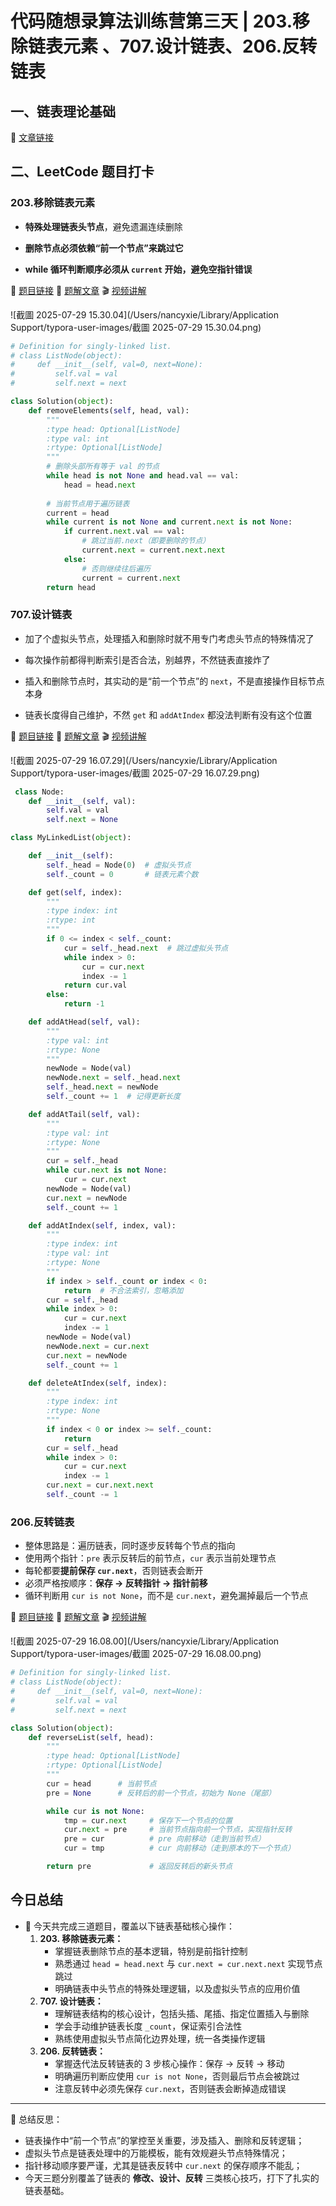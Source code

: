 # 代码随想录算法训练营第三天 | 203.移除链表元素 、707.设计链表、206.反转链表

## 一、链表理论基础

📖 [文章链接]([https://programmercarl.com/%E9%93%BE%E8%A1%A8%E7%90%86%E8%AE%BA%E5%9F%BA%E7%A1%80.html](https://programmercarl.com/链表理论基础.html)) 

## 二、LeetCode 题目打卡

### 203.移除链表元素

- **特殊处理链表头节点**，避免遗漏连续删除

- **删除节点必须依赖“前一个节点”来跳过它**

- **while 循环判断顺序必须从 `current` 开始，避免空指针错误**

🔗 [题目链接](https://leetcode.cn/problems/remove-linked-list-elements/) 
📖 [题解文章](https://programmercarl.com/0203.%E7%A7%BB%E9%99%A4%E9%93%BE%E8%A1%A8%E5%85%83%E7%B4%A0.html) 
🎬 [视频讲解](https://www.bilibili.com/video/BV18B4y1s7R9?vd_source=11d8a2565cfbaf066f9ce055732e8faf&spm_id_from=333.788.videopod.sections)

![截圖 2025-07-29 15.30.04](/Users/nancyxie/Library/Application Support/typora-user-images/截圖 2025-07-29 15.30.04.png)

```python
# Definition for singly-linked list.
# class ListNode(object):
#     def __init__(self, val=0, next=None):
#         self.val = val
#         self.next = next

class Solution(object):
    def removeElements(self, head, val):
        """
        :type head: Optional[ListNode]
        :type val: int
        :rtype: Optional[ListNode]
        """
        # 删除头部所有等于 val 的节点
        while head is not None and head.val == val:
            head = head.next
        
        # 当前节点用于遍历链表
        current = head
        while current is not None and current.next is not None:
            if current.next.val == val:
                # 跳过当前.next（即要删除的节点）
                current.next = current.next.next
            else:
                # 否则继续往后遍历
                current = current.next
        return head

```

### 707.设计链表

- 加了个虚拟头节点，处理插入和删除时就不用专门考虑头节点的特殊情况了

- 每次操作前都得判断索引是否合法，别越界，不然链表直接炸了
- 插入和删除节点时，其实动的是“前一个节点”的 `next`，不是直接操作目标节点本身
- 链表长度得自己维护，不然 `get` 和 `addAtIndex` 都没法判断有没有这个位置

🔗 [题目链接](https://leetcode.cn/problems/design-linked-list/description/)
📖 [题解文章](https://programmercarl.com/0707.%E8%AE%BE%E8%AE%A1%E9%93%BE%E8%A1%A8.html)
🎬 [视频讲解](https://www.bilibili.com/video/BV1FU4y1X7WD?vd_source=11d8a2565cfbaf066f9ce055732e8faf&spm_id_from=333.788.player.switch )

![截圖 2025-07-29 16.07.29](/Users/nancyxie/Library/Application Support/typora-user-images/截圖 2025-07-29 16.07.29.png)

```python
 class Node:
    def __init__(self, val):
        self.val = val
        self.next = None

class MyLinkedList(object):

    def __init__(self):
        self._head = Node(0)  # 虚拟头节点
        self._count = 0       # 链表元素个数

    def get(self, index):
        """
        :type index: int
        :rtype: int
        """
        if 0 <= index < self._count:
            cur = self._head.next  # 跳过虚拟头节点
            while index > 0:
                cur = cur.next
                index -= 1
            return cur.val
        else:
            return -1

    def addAtHead(self, val):
        """
        :type val: int
        :rtype: None
        """
        newNode = Node(val)
        newNode.next = self._head.next
        self._head.next = newNode
        self._count += 1  # 记得更新长度

    def addAtTail(self, val):
        """
        :type val: int
        :rtype: None
        """
        cur = self._head
        while cur.next is not None:
            cur = cur.next
        newNode = Node(val)
        cur.next = newNode
        self._count += 1

    def addAtIndex(self, index, val):
        """
        :type index: int
        :type val: int
        :rtype: None
        """
        if index > self._count or index < 0:
            return  # 不合法索引，忽略添加
        cur = self._head
        while index > 0:
            cur = cur.next
            index -= 1
        newNode = Node(val)
        newNode.next = cur.next
        cur.next = newNode
        self._count += 1

    def deleteAtIndex(self, index):
        """
        :type index: int
        :rtype: None
        """
        if index < 0 or index >= self._count:
            return
        cur = self._head
        while index > 0:
            cur = cur.next
            index -= 1
        cur.next = cur.next.next
        self._count -= 1

```

### 206.反转链表

- 整体思路是：遍历链表，同时逐步反转每个节点的指向
- 使用两个指针：`pre` 表示反转后的前节点，`cur` 表示当前处理节点
- 每轮都要**提前保存 `cur.next`**，否则链表会断开
- 必须严格按顺序：**保存 → 反转指针 → 指针前移**
- 循环判断用 `cur is not None`，而不是 `cur.next`，避免漏掉最后一个节点

🔗 [题目链接](https://leetcode.cn/problems/reverse-linked-list/description/)
📖 [题解文章](https://programmercarl.com/0206.%E7%BF%BB%E8%BD%AC%E9%93%BE%E8%A1%A8.html)
🎬 [视频讲解](https://www.bilibili.com/video/BV1nB4y1i7eL?vd_source=11d8a2565cfbaf066f9ce055732e8faf&spm_id_from=333.788.player.switch )

![截圖 2025-07-29 16.08.00](/Users/nancyxie/Library/Application Support/typora-user-images/截圖 2025-07-29 16.08.00.png)

```Python
# Definition for singly-linked list.
# class ListNode(object):
#     def __init__(self, val=0, next=None):
#         self.val = val
#         self.next = next

class Solution(object):
    def reverseList(self, head):
        """
        :type head: Optional[ListNode]
        :rtype: Optional[ListNode]
        """
        cur = head      # 当前节点
        pre = None      # 反转后的前一个节点，初始为 None（尾部）

        while cur is not None:
            tmp = cur.next     # 保存下一个节点的位置
            cur.next = pre     # 当前节点指向前一个节点，实现指针反转
            pre = cur          # pre 向前移动（走到当前节点）
            cur = tmp          # cur 向前移动（走到原本的下一个节点）

        return pre             # 返回反转后的新头节点

```

## 今日总结

- 📌 今天共完成三道题目，覆盖以下链表基础核心操作：
  1. **203. 移除链表元素：**
     - 掌握链表删除节点的基本逻辑，特别是前指针控制
     - 熟悉通过 `head = head.next` 与 `cur.next = cur.next.next` 实现节点跳过
     - 明确链表中头节点的特殊处理逻辑，以及虚拟头节点的应用价值
  2. **707. 设计链表：**
     - 理解链表结构的核心设计，包括头插、尾插、指定位置插入与删除
     - 学会手动维护链表长度 `_count`，保证索引合法性
     - 熟练使用虚拟头节点简化边界处理，统一各类操作逻辑
  3. **206. 反转链表：**
     - 掌握迭代法反转链表的 3 步核心操作：保存 → 反转 → 移动
     - 明确遍历判断应使用 `cur is not None`，否则最后节点会被跳过
     - 注意反转中必须先保存 `cur.next`，否则链表会断掉造成错误

------

🧠 总结反思：

- 链表操作中“前一个节点”的掌控至关重要，涉及插入、删除和反转逻辑；
- 虚拟头节点是链表处理中的万能模板，能有效规避头节点特殊情况；
- 指针移动顺序要严谨，尤其是链表反转中 `cur.next` 的保存顺序不能乱；
- 今天三题分别覆盖了链表的 **修改、设计、反转** 三类核心技巧，打下了扎实的链表基础。
